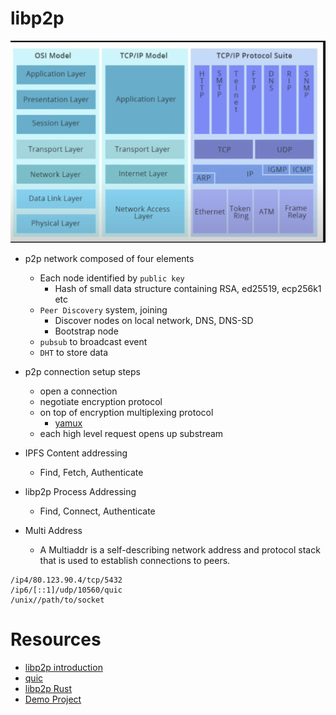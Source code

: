 # libp2p

![](screen/tcpip.png)

- p2p network composed of four elements
    - Each node identified by `public key`
        - Hash of small data structure containing RSA, ed25519, ecp256k1 etc
    - `Peer Discovery` system, joining
        - Discover nodes on  local network, DNS, DNS-SD
        - Bootstrap node
    - `pubsub` to broadcast event
    - `DHT` to store data

- p2p connection setup steps
    - open a connection
    - negotiate encryption protocol
    - on top of encryption multiplexing protocol
        - [yamux](https://github.com/hashicorp/yamux)
    - each high level request opens up substream

- IPFS Content addressing
    - Find, Fetch, Authenticate
- libp2p Process Addressing
    - Find, Connect, Authenticate
- Multi Address
    - A Multiaddr is a self-describing network address and protocol stack that is used to establish connections to peers.
    
```
/ip4/80.123.90.4/tcp/5432
/ip6/[::1]/udp/10560/quic
/unix//path/to/socket
```

# Resources
- [libp2p introduction](https://www.youtube.com/watch?v=CRe_oDtfRLw)
- [quic](https://www.youtube.com/watch?v=4FvMed5iCb4)
- [libp2p Rust](https://www.youtube.com/watch?v=Sss2Tl7WRDQ) 
- [Demo Project](https://github.com/tomaka/2018-rustrush-demo)